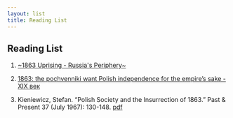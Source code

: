 ```yaml
---
layout: list
title: Reading List
---
```


## Reading List

1. [~1863 Uprising - Russia's Periphery~](http://russiasperiphery.blogs.wm.edu/western-borderlands/poland/general/1863-uprising/)

2. [1863: the pochvenniki want Polish independence for the empire’s sake - XIX век](https://xixvek.wordpress.com/2012/04/09/1863-the-pochvenniki-want-polish-independence-for-the-empires-sake/)

3. Kieniewicz, Stefan. “Polish Society and the Insurrection of 1863.” Past & Present 37 (July 1967): 130-148. [pdf](https://oup.silverchair-cdn.com/oup/backfile/Content_public/Journal/past/37/1/10.1093_past_37.1.130/1/130.pdf?Expires=1487188869&Signature=g52zGjWy3DX6BUFn5w1fu0beVOQG-bFowNK0UVAA-f8sXKH2aM4UgA2wjkqOW159EICpyd4TMBXzfVhuVw2w7qOk0BrCHjvN9ME56BofIh6tjpm5ybxzhO9WvjCScy7KxtnYOPUODxID2Vnryqp-ePS8xTJZlFCnBVJBBrsZp9cgyfcE3u0~U9ByyVRb6UvcfQoZw7DYpCyxAsKQTkehsP24WP2ee7ZLYuK2AV3wdyYhAu8neZW7uIFQ0osUxssi5cc-oT5r-KsV1dwZwvq1jol1FtSUGLItyjXY32z5mQvYSWMs5xcQRx7grqYVTUUy6~kCB6qYMWXcb4W9EkAhZw__&Key-Pair-Id=APKAIUCZBIA4LVPAVW3Q)